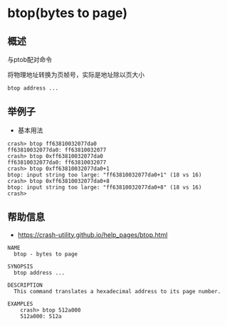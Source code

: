 # btop(bytes to page)

## 概述

与ptob配对命令

将物理地址转换为页帧号，实际是地址除以页大小

```shell
btop address ...
```

## 举例子

- 基本用法

```shell
crash> btop ff63810032077da0
ff63810032077da0: ff63810032077
crash> btop 0xff63810032077da0
ff63810032077da0: ff63810032077
crash> btop 0xff63810032077da0+1
btop: input string too large: "ff63810032077da0+1" (18 vs 16)
crash> btop 0xff63810032077da0+8
btop: input string too large: "ff63810032077da0+8" (18 vs 16)
crash>
```

## 帮助信息

* <https://crash-utility.github.io/help_pages/btop.html>

```
NAME
  btop - bytes to page

SYNOPSIS
  btop address ...

DESCRIPTION
  This command translates a hexadecimal address to its page number.

EXAMPLES
    crash> btop 512a000
    512a000: 512a

```
